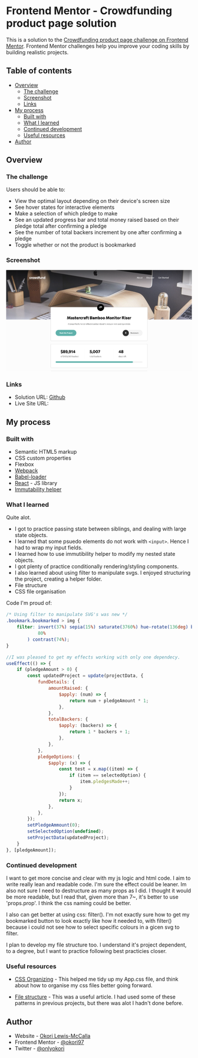 # Frontend Mentor - Crowdfunding product page solution

This is a solution to the [Crowdfunding product page challenge on Frontend Mentor](https://www.frontendmentor.io/challenges/crowdfunding-product-page-7uvcZe7ZR). Frontend Mentor challenges help you improve your coding skills by building realistic projects.

## Table of contents

-   [Overview](#overview)
    -   [The challenge](#the-challenge)
    -   [Screenshot](#screenshot)
    -   [Links](#links)
-   [My process](#my-process)
    -   [Built with](#built-with)
    -   [What I learned](#what-i-learned)
    -   [Continued development](#continued-development)
    -   [Useful resources](#useful-resources)
-   [Author](#author)

## Overview

### The challenge

Users should be able to:

-   View the optimal layout depending on their device's screen size
-   See hover states for interactive elements
-   Make a selection of which pledge to make
-   See an updated progress bar and total money raised based on their pledge total after confirming a pledge
-   See the number of total backers increment by one after confirming a pledge
-   Toggle whether or not the product is bookmarked

### Screenshot

![Desktop](./images/desktop-screenshot.png)

### Links

-   Solution URL: [Github](https://github.com/okori97/crowdfund-project)
-   Live Site URL: [](https://your-live-site-url.com)

## My process

### Built with

-   Semantic HTML5 markup
-   CSS custom properties
-   Flexbox
-   [Webpack](https://www.npmjs.com/package/webpack)
-   [Babel-loader](https://www.npmjs.com/package/babel-loader)
-   [React](https://reactjs.org/) - JS library
-   [Immutability helper](https://www.npmjs.com/package/immutability-helper)

### What I learned

Quite alot.

-   I got to practice passing state between siblings, and dealing with large state objects.
-   I learned that some psuedo elements do not work with `<input>`. Hence I had to wrap my input fields.
-   I learned how to use immutibility helper to modify my nested state objects.
-   I got plenty of practice conditionally rendering/styling components.
-   I also learned about using filter to manipulate svgs. I enjoyed structuring the project, creating a helper folder.
-   File structure
-   CSS file organisation

Code I'm proud of:

```css
/* Using filter to manipulate SVG's was new */
.bookmark.bookmarked > img {
	filter: invert(37%) sepia(15%) saturate(3760%) hue-rotate(136deg) brightness(
			80%
		) contrast(74%);
}
```

```js
//I was pleased to get my effects working with only one dependecy.
useEffect(() => {
	if (pledgeAmount > 0) {
		const updatedProject = update(projectData, {
			fundDetails: {
				amountRaised: {
					$apply: (num) => {
						return num + pledgeAmount * 1;
					},
				},
				totalBackers: {
					$apply: (backers) => {
						return 1 * backers + 1;
					},
				},
			},
			pledgeOptions: {
				$apply: (x) => {
					const test = x.map((item) => {
						if (item == selectedOption) {
							item.pledgesMade++;
						}
					});
					return x;
				},
			},
		});
		setPledgeAmmount(0);
		setSelectedOption(undefined);
		setProjectData(updatedProject);
	}
}, [pledgeAmount]);
```

### Continued development

I want to get more concise and clear with my js logic and html code. I aim to write really lean and readable code. I'm sure the effect could be leaner. Im also not sure I need to destructure as many props as I did. I thought it would be more readable, but I read that, given more than 7~, it's better to use 'props.prop'. I think the css naming could be better.

I also can get better at using css: filter(). I'm not exactly sure how to get my bookmarked button to look exactly like how it needed to, with filter() because i could not see how to select specific colours in a gicen svg to filter.

I plan to develop my file structure too. I understand it's project dependent, to a degree, but I want to practice following best practicies closer.

### Useful resources

-   [CSS Organizing](https://developer.mozilla.org/en-US/docs/Learn/CSS/Building_blocks/Organizing) - This helped me tidy up my App.css file, and think about how to organise my css files better going forward.

-   [File structure](https://blog.webdevsimplified.com/2022-07/react-folder-structure/) - This was a useful article. I had used some of these patterns in previous projects, but there was alot I hadn't done before.

## Author

-   Website - [Okori Lewis-McCalla](https://www.okori.com)
-   Frontend Mentor - [@okori97](https://www.frontendmentor.io/profile/okori97)
-   Twitter - [@onlyokori](https://www.twitter.com/onlyokori)
